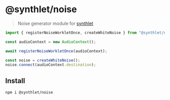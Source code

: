 # @synthlet/noise

> Noise generator module for [synthlet](https://github.com/danigb/synthlet)

```ts
import { registerNoiseWorkletOnce, createWhiteNoise } from "@synthlet/noise";

const audioContext = new AudioContext();

await registerNoiseWorkletOnce(audioContext);

const noise = createWhiteNoise();
noise.connect(audioContext.destination);
```

## Install

```
npm i @synthlet/noise
```
